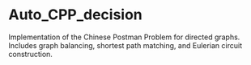 # Auto_CPP_decision
Implementation of the Chinese Postman Problem for directed graphs. Includes graph balancing, shortest path matching, and Eulerian circuit construction.
